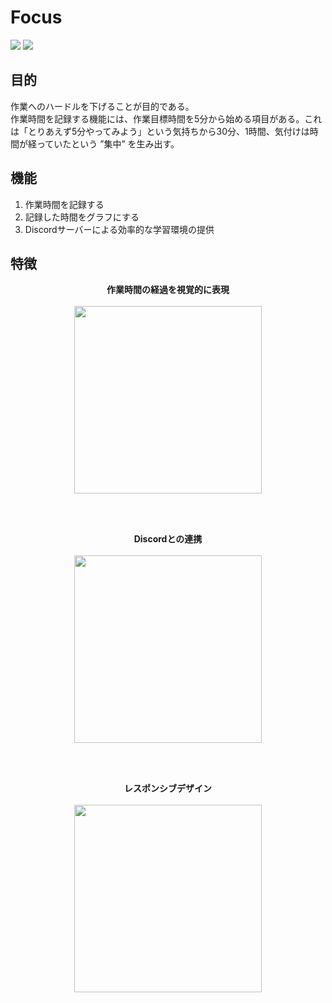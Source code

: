 # Focus 

![](https://img.shields.io/badge/React-18.2.0-1C9BF0.svg)
![](https://img.shields.io/badge/firebase-9.17.1-orange.svg)


## 目的
作業へのハードルを下げることが目的である。<br>
作業時間を記録する機能には、作業目標時間を5分から始める項目がある。これは「とりあえず5分やってみよう」という気持ちから30分、1時間、気付けは時間が経っていたという ”集中” を生み出す。<br>
## 機能
1. 作業時間を記録する
2. 記録した時間をグラフにする
3. Discordサーバーによる効率的な学習環境の提供

## 特徴
<p align="center">
<b>作業時間の経過を視覚的に表現</b>　<br><br>
<img src="https://user-images.githubusercontent.com/92037081/221887563-0093fb53-8417-41ed-8b6c-d3517e5e9e8f.png" width="300" >
</p><br><br>
<p align="center">
<b>Discordとの連携</b>　<br><br>
<img src="https://user-images.githubusercontent.com/92037081/221893405-822b08ec-8e10-42e7-b238-5fa10809a6e4.png" width="300" >
</p>
</p><br><br>
<p align="center">
<b>レスポンシブデザイン</b>　<br><br>
<img src="https://user-images.githubusercontent.com/92037081/222885724-d22e467e-c000-40bc-817d-42e271251f72.gif" width="300" >





